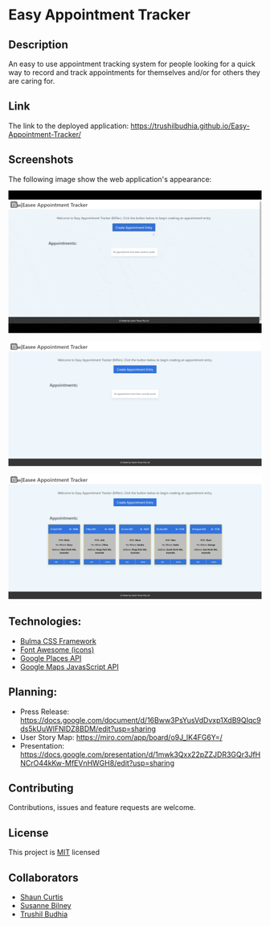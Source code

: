 # Easy Appointment Tracker

## Description
An easy to use appointment tracking system for people looking for a quick way to record and track appointments for themselves and/or for others they are caring for.

## Link

The link to the deployed application: https://trushilbudhia.github.io/Easy-Appointment-Tracker/

## Screenshots

The following image show the web application's appearance:

![Easee Appointment Tracker animated gif showing the functionality of the application.](./assets/images/Easee-Appointment-Tracker-Preview-3.gif)

![Easee Appointment Tracker landing page.](./assets/images/Easee-Appointment-Tracker-Preview-2.png)

![Easee Appointment Tracker displaying the appointments the user enters.](./assets/images/Easee-Appointment-Tracker-Preview.png)

## Technologies:
- [Bulma CSS Framework](https://bulma.io/)
- [Font Awesome (icons)](https://fontawesome.com/)
- [Google Places API](https://developers.google.com/maps/documentation/places/web-service/overview)
- [Google Maps JavasScript API](https://developers.google.com/maps/documentation/javascript/overview)

## Planning:
- Press Release: https://docs.google.com/document/d/16Bww3PsYusVdDvxp1XdB9QIqc9ds5kUuWlFNIDZ8BDM/edit?usp=sharing
- User Story Map: https://miro.com/app/board/o9J_lK4FG6Y=/
- Presentation: https://docs.google.com/presentation/d/1mwk3Qxx22pZZJDR3GQr3JfHNCrO44kKw-MfEVnHWGH8/edit?usp=sharing

## Contributing
Contributions, issues and feature requests are welcome.

## License
This project is [MIT](./LICENSE) licensed

## Collaborators
- [Shaun Curtis](https://github.com/ShaneCurtis84)
- [Susanne Bilney](https://github.com/Susanne85)
- [Trushil Budhia](https://github.com/TrushilBudhia)